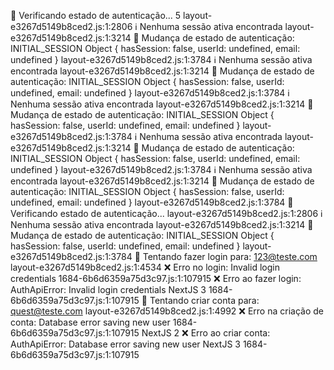 🔐 Verificando estado de autenticação... 5 layout-e3267d5149b8ced2.js:1:2806
ℹ️ Nenhuma sessão ativa encontrada layout-e3267d5149b8ced2.js:1:3214
🔄 Mudança de estado de autenticação: INITIAL_SESSION 
Object { hasSession: false, userId: undefined, email: undefined }
layout-e3267d5149b8ced2.js:1:3784
ℹ️ Nenhuma sessão ativa encontrada layout-e3267d5149b8ced2.js:1:3214
🔄 Mudança de estado de autenticação: INITIAL_SESSION 
Object { hasSession: false, userId: undefined, email: undefined }
layout-e3267d5149b8ced2.js:1:3784
ℹ️ Nenhuma sessão ativa encontrada layout-e3267d5149b8ced2.js:1:3214
🔄 Mudança de estado de autenticação: INITIAL_SESSION 
Object { hasSession: false, userId: undefined, email: undefined }
layout-e3267d5149b8ced2.js:1:3784
ℹ️ Nenhuma sessão ativa encontrada layout-e3267d5149b8ced2.js:1:3214
🔄 Mudança de estado de autenticação: INITIAL_SESSION 
Object { hasSession: false, userId: undefined, email: undefined }
layout-e3267d5149b8ced2.js:1:3784
ℹ️ Nenhuma sessão ativa encontrada layout-e3267d5149b8ced2.js:1:3214
🔄 Mudança de estado de autenticação: INITIAL_SESSION 
Object { hasSession: false, userId: undefined, email: undefined }
layout-e3267d5149b8ced2.js:1:3784
🔐 Verificando estado de autenticação... layout-e3267d5149b8ced2.js:1:2806
ℹ️ Nenhuma sessão ativa encontrada layout-e3267d5149b8ced2.js:1:3214
🔄 Mudança de estado de autenticação: INITIAL_SESSION 
Object { hasSession: false, userId: undefined, email: undefined }
layout-e3267d5149b8ced2.js:1:3784
🔐 Tentando fazer login para: 123@teste.com layout-e3267d5149b8ced2.js:1:4534
❌ Erro no login: Invalid login credentials 1684-6b6d6359a75d3c97.js:1:107915
❌ Erro ao fazer login: AuthApiError: Invalid login credentials
    NextJS 3
1684-6b6d6359a75d3c97.js:1:107915
📝 Tentando criar conta para: quest@teste.com layout-e3267d5149b8ced2.js:1:4992
❌ Erro na criação de conta: Database error saving new user 1684-6b6d6359a75d3c97.js:1:107915
    NextJS 2
❌ Erro ao criar conta: AuthApiError: Database error saving new user
    NextJS 3
1684-6b6d6359a75d3c97.js:1:107915
